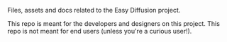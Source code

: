 Files, assets and docs related to the Easy Diffusion project.

This repo is meant for the developers and designers on this project. This repo is not meant for end users (unless you're a curious user!).


